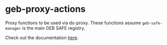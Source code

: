 # geb-proxy-actions

Proxy functions to be used via ds-proxy. These functions assume `geb-safe-manager` is the main GEB SAFE registry.

Check out the documentation [here](https://docs.reflexer.finance/helper-contracts/proxy-actions).
